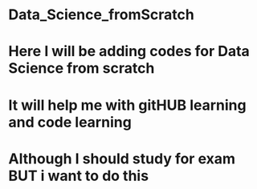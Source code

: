# Data_Science_fromScratch
# Here I will be adding codes for Data Science from scratch
# It will help me with gitHUB learning and code learning 
# Although I should study for exam BUT i want to do this

